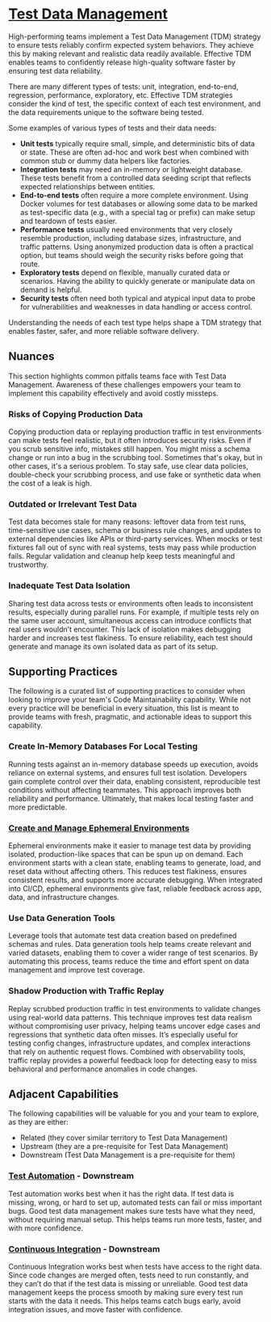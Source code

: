 # [Test Data Management](https://dora.dev/capabilities/test-data-management/)

High-performing teams implement a Test Data Management (TDM) strategy to ensure tests reliably confirm expected system behaviors. They achieve this by making relevant and realistic data readily available. Effective TDM enables teams to confidently release high-quality software faster by ensuring test data reliability.

There are many different types of tests: unit, integration, end-to-end,  regression, performance, exploratory, etc. Effective TDM strategies consider the kind of test, the specific context of each test environment, and the data requirements unique to the software being tested.

Some examples of various types of tests and their data needs:

- **Unit tests** typically require small, simple, and deterministic bits of data or state. These are often ad-hoc and work best when combined with common stub or dummy data helpers like factories.
- **Integration tests** may need an in-memory or lightweight database. These tests benefit from a controlled data seeding script that reflects expected relationships between entities.
- **End-to-end tests** often require a more complete environment. Using Docker volumes for test databases or allowing some data to be marked as test-specific data (e.g., with a special tag or prefix) can make setup and teardown of tests easier.
- **Performance tests** usually need environments that very closely resemble production, including database sizes, infrastructure, and traffic patterns. Using anonymized production data is often a practical option, but teams should weigh the security risks before going that route.
- **Exploratory tests** depend on flexible, manually curated data or scenarios. Having the ability to quickly generate or manipulate data on demand is helpful.
- **Security tests** often need both typical and atypical input data to probe for vulnerabilities and weaknesses in data handling or access control.

Understanding the needs of each test type helps shape a TDM strategy that enables faster, safer, and more reliable software delivery.

## Nuances

This section highlights common pitfalls teams face with Test Data Management. Awareness of these challenges empowers your team to implement this capability effectively and avoid costly missteps.

### Risks of Copying Production Data

Copying production data or replaying production traffic in test environments can make tests feel realistic, but it often introduces security risks. Even if you scrub sensitive info, mistakes still happen. You might miss a schema change or run into a bug in the scrubbing tool. Sometimes that's okay, but in other cases, it's a serious problem. To stay safe, use clear data policies, double-check your scrubbing process, and use fake or synthetic data when the cost of a leak is high.

### Outdated or Irrelevant Test Data

Test data becomes stale for many reasons: leftover data from test runs, time-sensitive use cases, schema or business rule changes, and updates to external dependencies like APIs or third-party services. When mocks or test fixtures fall out of sync with real systems, tests may pass while production fails. Regular validation and cleanup help keep tests meaningful and trustworthy.

### Inadequate Test Data Isolation

Sharing test data across tests or environments often leads to inconsistent results, especially during parallel runs. For example, if multiple tests rely on the same user account, simultaneous access can introduce conflicts that real users wouldn’t encounter. This lack of isolation makes debugging harder and increases test flakiness. To ensure reliability, each test should generate and manage its own isolated data as part of its setup.

## Supporting Practices

The following is a curated list of supporting practices to consider when looking to improve your team's Code Maintainability capability. While not every practice will be beneficial in every situation, this list is meant to provide teams with fresh, pragmatic, and actionable ideas to support this capability.

### Create In-Memory Databases For Local Testing

Running tests against an in-memory database speeds up execution, avoids reliance on external systems, and ensures full test isolation. Developers gain complete control over their data, enabling consistent, reproducible test conditions without affecting teammates. This approach improves both reliability and performance. Ultimately, that makes local testing faster and more predictable.

### [Create and Manage Ephemeral Environments](/practices/create-and-manage-ephemeral-environments.md)

Ephemeral environments make it easier to manage test data by providing isolated, production-like spaces that can be spun up on demand. Each environment starts with a clean state, enabling teams to generate, load, and reset data without affecting others. This reduces test flakiness, ensures consistent results, and supports more accurate debugging. When integrated into CI/CD, ephemeral environments give fast, reliable feedback across app, data, and infrastructure changes.

### Use Data Generation Tools

Leverage tools that automate test data creation based on predefined schemas and rules. Data generation tools help teams create relevant and varied datasets, enabling them to cover a wider range of test scenarios. By automating this process, teams reduce the time and effort spent on data management and improve test coverage.

### Shadow Production with Traffic Replay

Replay scrubbed production traffic in test environments to validate changes using real-world data patterns. This technique improves test data realism without compromising user privacy, helping teams uncover edge cases and regressions that synthetic data often misses. It’s especially useful for testing config changes, infrastructure updates, and complex interactions that rely on authentic request flows. Combined with observability tools, traffic replay provides a powerful feedback loop for detecting easy to miss behavioral and performance anomalies in code changes.

## Adjacent Capabilities

The following capabilities will be valuable for you and your team to explore, as they are either:

- Related (they cover similar territory to Test Data Management)
- Upstream (they are a pre-requisite for Test Data Management)
- Downstream (Test Data Management is a pre-requisite for them)

### [Test Automation](/capabilities/test-automation.md) - Downstream

Test automation works best when it has the right data. If test data is missing, wrong, or hard to set up, automated tests can fail or miss important bugs. Good test data management makes sure tests have what they need, without requiring manual setup. This helps teams run more tests, faster, and with more confidence.

### [Continuous Integration](/capabilities/continuous-integration.md) - Downstream

Continuous Integration works best when tests have access to the right data. Since code changes are merged often, tests need to run constantly, and they can’t do that if the test data is missing or unreliable. Good test data management keeps the process smooth by making sure every test run starts with the data it needs. This helps teams catch bugs early, avoid integration issues, and move faster with confidence.
